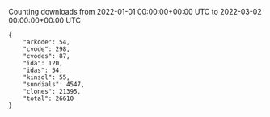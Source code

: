 
Counting downloads from 2022-01-01 00:00:00+00:00 UTC to 2022-03-02 00:00:00+00:00 UTC

```
{
    "arkode": 54,
    "cvode": 298,
    "cvodes": 87,
    "ida": 120,
    "idas": 54,
    "kinsol": 55,
    "sundials": 4547,
    "clones": 21395,
    "total": 26610
}
```
